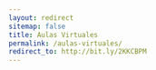 ```yaml
---
layout: redirect
sitemap: false
title: Aulas Virtuales
permalink: /aulas-virtuales/
redirect_to: http://bit.ly/2KKCBPM
---
```

